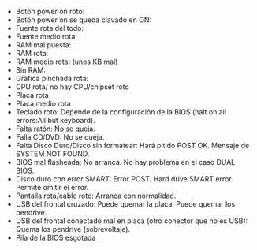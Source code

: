 * Botón power on roto:
* Botón power on se queda clavado en ON:
* Fuente rota del todo:
* Fuente medio rota:
* RAM mal puesta:
* RAM rota:
* RAM medio rota: (unos KB mal)
* Sin RAM:
* Gráfica pinchada rota:
* CPU rota/ no hay CPU/chipset roto
* Placa rota
* Placa medio rota
* Teclado roto: Depende de la configuración de la BIOS (halt on all errors:All but keyboard).
* Falta ratón: No se queja.
* Falla CD/DVD: No se queja.
* Falta Disco Duro/Disco sin formatear: Hará pitido POST OK. Mensaje de SYSTEM NOT FOUND.
* BIOS mal flasheada: No arranca. No hay problema en el caso DUAL BIOS.
* Disco duro con error SMART: Error POST. Hard drive SMART error. Permite omitir el error.
* Pantalla rota/cable roto: Arranca con normalidad.
* USB del frontal cruzado: Puede quemar la placa. Puede quemar los pendrive.
* USB del frontal conectado mal en placa (otro conector que no es USB): Quema los pendrive (sobrevoltaje).
* Pila de la BIOS esgotada

